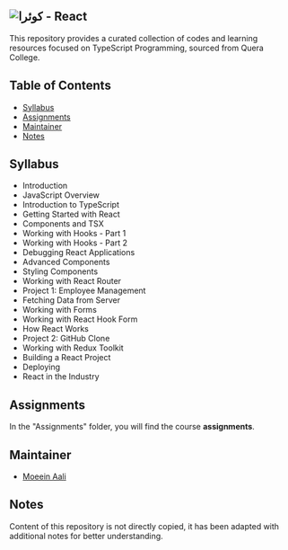 ## ![کوئرا](https://user-images.githubusercontent.com/49264993/137637114-e0687e95-08eb-4181-98b0-56fe515f6bc7.png) -  React
This repository provides a curated collection of codes and learning resources focused on TypeScript Programming, sourced from Quera College.

## Table of Contents

- [Syllabus](#syllabus)
- [Assignments](#assignments)
- [Maintainer](#maintainer)
- [Notes](#notes)

## Syllabus
- Introduction
- JavaScript Overview
- Introduction to TypeScript
- Getting Started with React
- Components and TSX
- Working with Hooks - Part 1
- Working with Hooks - Part 2
- Debugging React Applications
- Advanced Components
- Styling Components
- Working with React Router
- Project 1: Employee Management
- Fetching Data from Server
- Working with Forms
- Working with React Hook Form
- How React Works
- Project 2: GitHub Clone
- Working with Redux Toolkit
- Building a React Project
- Deploying
- React in the Industry

## Assignments

In the "Assignments" folder, you will find the course **assignments**.

## Maintainer

- [Moeein Aali](https://github.com/moeeinaali)

## Notes

Content of this repository is not directly copied, it has been adapted with additional notes for better understanding.

